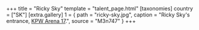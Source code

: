 +++
title = "Ricky Sky"
template = "talent_page.html"
[taxonomies]
country = ["SK"]
[extra.gallery]
1 = { path = "ricky-sky.jpg", caption = "Ricky Sky's entrance, [KPW Arena 17](@/e/kpw/2021-08-21-kpw-arena-17-odrodzenie.md).", source = "M3n747" }
+++
